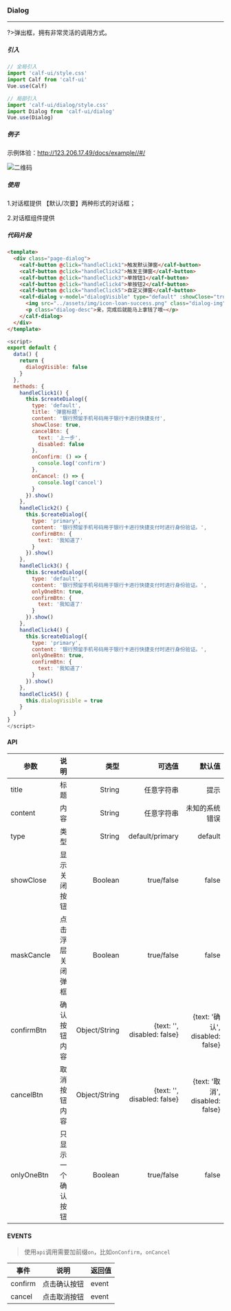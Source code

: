 ### Dialog

---

?>弹出框，拥有非常灵活的调用方式。

##### 引入

```javascript
// 全局引入
import 'calf-ui/style.css'
import Calf from 'calf-ui'
Vue.use(Calf)

// 局部引入
import 'calf-ui/dialog/style.css'
import Dialog from 'calf-ui/dialog'
Vue.use(Dialog)
```

##### 例子

示例体验：http://123.206.17.49/docs/example//#/

![二维码](https://raw.githubusercontent.com/wendaosanshou/calf-ui/master/docs/assets/example-qrcode.png)

##### 使用

1.对话框提供 【默认/次要】两种形式的对话框；

2.对话框组件提供

##### 代码片段

```html
<template>
  <div class="page-dialog">
    <calf-button @click="handleClick1">触发默认弹窗</calf-button>
    <calf-button @click="handleClick2">触发主弹窗</calf-button>
    <calf-button @click="handleClick3">单按钮1</calf-button>
    <calf-button @click="handleClick4">单按钮2</calf-button>
    <calf-button @click="handleClick5">自定义弹窗</calf-button>
    <calf-dialog v-model="dialogVisible" type="default" :showClose="true">
      <img src="../assets/img/icon-loan-success.png" class="dialog-img">
      <p class="dialog-desc">亲，完成后就能马上拿钱了哦~</p>
    </calf-dialog>
  </div>
</template>
```

```javascript
<script>
export default {
  data() {
    return {
      dialogVisible: false
    }
  },
  methods: {
    handleClick1() {
      this.$createDialog({
        type: 'default',
        title: '弹窗标题',
        content: '银行预留手机号码用于银行卡进行快捷支付',
        showClose: true,
        cancelBtn: {
          text: '上一步',
          disabled: false
        },
        onConfirm: () => {
          console.log('confirm')
        },
        onCancel: () => {
          console.log('cancel')
        }
      }).show()
    },
    handleClick2() {
      this.$createDialog({
        type: 'primary',
        content: '银行预留手机号码用于银行卡进行快捷支付时进行身份验证。',
        confirmBtn: {
          text: '我知道了'
        }
      }).show()
    },
    handleClick3() {
      this.$createDialog({
        type: 'default',
        content: '银行预留手机号码用于银行卡进行快捷支付时进行身份验证。',
        onlyOneBtn: true,
        confirmBtn: {
          text: '我知道了'
        }
      }).show()
    },
    handleClick4() {
      this.$createDialog({
        type: 'primary',
        content: '银行预留手机号码用于银行卡进行快捷支付时进行身份验证。',
        onlyOneBtn: true,
        confirmBtn: {
          text: '我知道了'
        }
      }).show()
    },
    handleClick5() {
      this.dialogVisible = true
    }
  }
}
</script>
```

#### API

| 参数       |        说明        |          类型 |                      可选值 |                          默认值 |
| ---------- | :----------------: | ------------: | --------------------------: | ------------------------------: |
| title      |        标题        |        String |                  任意字符串 |                            提示 |
| content    |        内容        |        String |                  任意字符串 |                  未知的系统错误 |
| type       |        类型        |        String |             default/primary |                         default |
| showClose  |    显示关闭按钮    |       Boolean |                  true/false |                           false |
| maskCancle |  点击浮层关闭弹框  |       Boolean |                  true/false |                           false |
| confirmBtn |    确认按钮内容    | Object/String | {text: '', disabled: false} | {text: '确认', disabled: false} |
| cancelBtn  |    取消按钮内容    | Object/String | {text: '', disabled: false} | {text: '取消', disabled: false} |
| onlyOneBtn | 只显示一个确认按钮 |       Boolean |                  true/false |                           false |

#### EVENTS

> 使用`api`调用需要加前缀`on`，比如`onConfirm`，`onCancel`

| 事件    |     说明     | 返回值 |
| ------- | :----------: | ------ |
| confirm | 点击确认按钮 | event  |
| cancel  | 点击取消按钮 | event  |

